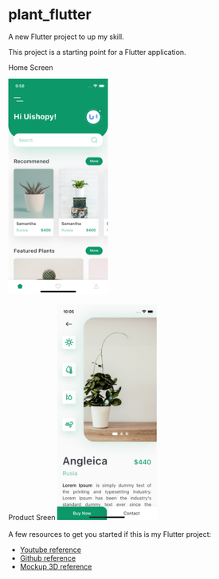 # plant_flutter

A new Flutter project to up my skill.

This project is a starting point for a Flutter application.

Home Screen

<img src="assets/git_image/home-screen.png" width="200"/>
<br/><br/>
Product Sreen

<img src="assets/git_image/product-detail.png" width="200"/>
<br/><br/>
A few resources to get you started if this is my Flutter project:

- [Youtube reference](https://www.youtube.com/watch?v=LN668OAUrK4)
- [Github reference](https://github.com/abuanwar072/Plant-App-Flutter-UI)
- [Mockup 3D reference](https://rotato.app/?status=accepted&expires=1660840578&p_sid=37270&p_aid=118691&p_link=1440&p_tok=4889ab5c-fb08-4fec-b138-d4150d16b4b5)
